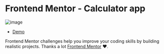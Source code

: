 # Frontend Mentor - Calculator app

![image](https://user-images.githubusercontent.com/102714303/199200987-f80f1ab2-0835-4ba9-be64-575e45618a6d.png)

- [Demo](https://nastakalow.github.io/Calculator-App/)

Frontend Mentor challenges help you improve your coding skills by building realistic projects. Thanks a lot [Frontend Mentor](https://www.frontendmentor.io) ❤.
